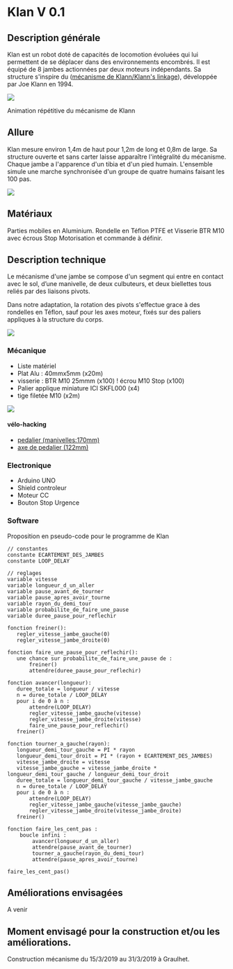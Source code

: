# Klan V 0.1

## Description générale

Klan est un robot doté de capacités de locomotion évoluées qui lui permettent de se déplacer dans des environnements encombrés. Il est équipé de 8 jambes actionnées par deux moteurs indépendants. Sa structure s'inspire du ([mécanisme de Klann/Klann's linkage](https://fr.wikipedia.org/wiki/Mécanisme_de_Klann)), développée par Joe Klann en 1994.

![](../../ressources/F4-motion.gif)

Animation répétitive du mécanisme de Klann


## Allure

Klan mesure environ 1,4m de haut pour 1,2m de long et 0,8m de large.
Sa structure ouverte et sans carter laisse apparaître l'intégralité du mécanisme.
Chaque jambe a l'apparence d'un tibia et d'un pied humain.
L'ensemble simule une marche synchronisée d'un groupe de quatre humains faisant les 100 pas.

![](../../ressources/klan_croquis.jpeg)

## Matériaux 

Parties mobiles en Aluminium. Rondelle en Téflon PTFE et Visserie BTR M10 avec écrous Stop
Motorisation et commande à définir.

## Description technique

Le mécanisme d'une jambe se compose d'un segment qui entre en contact avec le sol, d’une manivelle, de deux culbuteurs, et deux biellettes tous reliés par des liaisons pivots.

Dans notre adaptation, la rotation des pivots s'effectue grace à des rondelles en Téflon, sauf pour les axes moteur, fixés sur des paliers appliques à la structure du corps.

![](../../ressources/klan_detail_transmission.jpeg)

### Mécanique

- Liste matériel
- Plat Alu : 40mmx5mm (x20m)
- visserie : BTR M10 25mmm (x100) ! écrou M10 Stop (x100)
- Palier applique miniature ICI SKFL000 (x4)
- tige filetée M10 (x2m)


![](../../ressources/klan_cotes.jpeg)

#### vélo-hacking

- [pedalier (manivelles:170mm)](https://www.ultimebike.com/ville/transmission/pedaliers/pedalier-city-monoplateau-33-dents-alu-l-170-mm-carre-argent.html?gclid=CjwKCAjwvbLkBRBbEiwAChbckQsCsgaN81SR-jGQMndwdmhDWQEbAijvN5KcBueUTV1TndRFm6VdURoCpTYQAvD_BwE)
- [axe de pedalier (122mm)](https://www.ultimebike.com/ville/transmission/boitiers-de-pedalier/axe-de-pedalier-massi-carre-122-mm.html)

### Electronique

- Arduino UNO
- Shield controleur
- Moteur CC
- Bouton Stop Urgence

### Software

Proposition en pseudo-code pour le programme de Klan
```
// constantes
constante ECARTEMENT_DES_JAMBES
constante LOOP_DELAY

// reglages
variable vitesse
variable longueur_d_un_aller
variable pause_avant_de_tourner
variable pause_apres_avoir_tourne
variable rayon_du_demi_tour
variable probabilite_de_faire_une_pause
variable duree_pause_pour_reflechir

fonction freiner():
   regler_vitesse_jambe_gauche(0)
   regler_vitesse_jambe_droite(0)

fonction faire_une_pause_pour_reflechir():
   une chance sur probabilite_de_faire_une_pause de :
       freiner()
       attendre(duree_pause_pour_reflechir)

fonction avancer(longueur):
   duree_totale = longueur / vitesse
   n = duree_totale / LOOP_DELAY
   pour i de 0 à n :
       attendre(LOOP_DELAY)
       regler_vitesse_jambe_gauche(vitesse)
       regler_vitesse_jambe_droite(vitesse)
       faire_une_pause_pour_reflechir()
   freiner()
   
fonction tourner_a_gauche(rayon):
   longueur_demi_tour_gauche = PI * rayon
   longueur_demi_tour_droit = PI * (rayon + ECARTEMENT_DES_JAMBES)
   vitesse_jambe_droite = vitesse
   vitesse_jambe_gauche = vitesse_jambe_droite * longueur_demi_tour_gauche / longueur_demi_tour_droit
   duree_totale = longueur_demi_tour_gauche / vitesse_jambe_gauche
   n = duree_totale / LOOP_DELAY
   pour i de 0 à n :
       attendre(LOOP_DELAY)
       regler_vitesse_jambe_gauche(vitesse_jambe_gauche)
       regler_vitesse_jambe_droite(vitesse_jambe_droite)
   freiner()
 
fonction faire_les_cent_pas :
    boucle infini :
        avancer(longueur_d_un_aller)
        attendre(pause_avant_de_tourner)
        tourner_a_gauche(rayon_du_demi_tour)
        attendre(pause_apres_avoir_tourne)

faire_les_cent_pas()
```
## Améliorations envisagées

A venir

## Moment envisagé pour la construction et/ou les améliorations.

Construction mécanisme du 15/3/2019 au 31/3/2019 à Graulhet.
